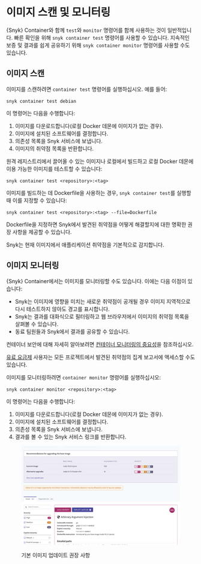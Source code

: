# 이미지 스캔 및 모니터링

{Snyk} Container와 함께 `test`와 `monitor` 명령어를 함께 사용하는 것이 일반적입니다. 빠른 확인을 위해 `snyk container test` 명령어를 사용할 수 있습니다. 지속적인 보증 및 결과를 쉽게 공유하기 위해 `snyk container monitor` 명령어를 사용할 수도 있습니다.

## 이미지 스캔

이미지를 스캔하려면 `container test` 명령어를 실행하십시오. 예를 들어:

```
snyk container test debian
```

이 명령어는 다음을 수행합니다:

1. 이미지를 다운로드합니다(로컬 Docker 데몬에 이미지가 없는 경우).
2. 이미지에 설치된 소프트웨어를 결정합니다.
3. 의존성 목록을 Snyk 서비스에 보냅니다.
4. 이미지의 취약점 목록을 반환합니다.

원격 레지스트리에서 끌어올 수 있는 이미지나 로컬에서 빌드하고 로컬 Docker 데몬에 이용 가능한 이미지를 테스트할 수 있습니다:

```
snyk container test <repository>:<tag>
```

이미지를 빌드하는 데 Dockerfile을 사용하는 경우, `snyk container test`를 실행할 때 이를 지정할 수 있습니다:

```
snyk container test <repository>:<tag> --file=Dockerfile
```

Dockerfile을 지정하면 Snyk에서 발견된 취약점을 어떻게 해결할지에 대한 명확한 권장 사항을 제공할 수 있습니다.

Snyk는 현재 이미지에서 애플리케이션 취약점을 기본적으로 감지합니다.

## 이미지 모니터링

{Snyk} Container에서는 이미지를 모니터링할 수도 있습니다. 이에는 다음 이점이 있습니다:

* Snyk는 이미지에 영향을 미치는 새로운 취약점이 공개될 경우 이미지 지역적으로 다시 테스트하지 않아도 경고를 표시합니다.
* Snyk는 결과를 대화식으로 필터링하고 웹 브라우저에서 이미지의 취약점 목록을 살펴볼 수 있습니다.
* 동료 팀원들과 Snyk에서 결과를 공유할 수 있습니다.

컨테이너 보안에 대해 자세히 알아보려면 [컨테이너 모니터링의 중요성](https://snyk.io/learn/container-security/container-monitoring/)을 참조하십시오.

[유료 요금제](https://snyk.io/plans) 사용자는 모든 프로젝트에서 발견된 취약점의 집계 보고서에 액세스할 수도 있습니다.

이미지를 모니터링하려면 `container monitor` 명령어를 실행하십시오:

```
snyk container monitor <repository>:<tag>
```

이 명령어는 다음을 수행합니다:

1. 이미지를 다운로드합니다(로컬 Docker 데몬에 이미지가 없는 경우).
2. 이미지에 설치된 소프트웨어를 결정합니다.
3. 의존성 목록을 Snyk 서비스에 보냅니다.
4. 결과를 볼 수 있는 Snyk 서비스 링크를 반환합니다.

<figure><img src="../../../.gitbook/assets/monitor.png" alt="기본 이미지 업데이트 권장 사항"><figcaption><p>기본 이미지 업데이트 권장 사항</p></figcaption></figure>